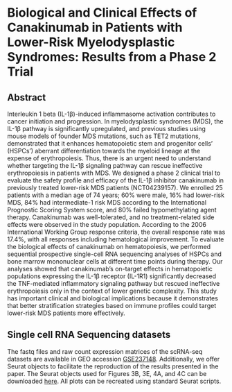 # Biological and Clinical Effects of Canakinumab in Patients with Lower-Risk Myelodysplastic Syndromes: Results from a Phase 2 Trial

## Abstract
Interleukin 1 beta (IL-1β)-induced inflammasome activation contributes to cancer initiation and progression. In myelodysplastic syndromes (MDS), the IL-1β pathway is significantly upregulated, and previous studies using mouse models of founder MDS mutations, such as TET2 mutations, demonstrated that it enhances hematopoietic stem and progenitor cells’ (HSPCs’) aberrant differentiation towards the myeloid lineage at the expense of erythropoiesis. Thus, there is an urgent need to understand whether targeting the IL-1β signaling pathway can rescue ineffective erythropoiesis in patients with MDS. 
We designed a phase 2 clinical trial to evaluate the safety profile and efficacy of the IL-1β inhibitor canakinumab in previously treated lower-risk MDS patients (NCT04239157). We enrolled 25 patients with a median age of 74 years; 60% were male, 16% had lower-risk MDS, 84% had intermediate-1 risk MDS according to the International Prognostic Scoring System score, and 80% failed hypomethylating agent therapy. Canakinumab was well-tolerated, and no treatment-related side effects were observed in the study population. According to the 2006 International Working Group response criteria, the overall response rate was 17.4%, with all responses including hematological improvement. To evaluate the biological effects of canakinumab on hematopoiesis, we performed sequential prospective single-cell RNA sequencing analyses of HSPCs and bone marrow mononuclear cells at different time points during therapy. Our analyses showed that canakinumab’s on-target effects in hematopoietic populations expressing the IL-1β receptor (IL-1R1) significantly decreased the TNF-mediated inflammatory signaling pathway but rescued ineffective erythropoiesis only in the context of lower genetic complexity.
This study has important clinical and biological implications because it demonstrates that better stratification strategies based on immune profiles could target lower-risk MDS patients more effectively.

## Single cell RNA Sequencing datasets
The fastq files and raw count expression matrices of the scRNA-seq datasets are available in GEO accession [GSE237148](https://www.ncbi.nlm.nih.gov/geo/query/acc.cgi?acc=GSE237148).
Additionally, we offer Seurat objects to facilitate the reproduction of the results presented in the paper. The Seurat objects used for Figures 3B, 3E, 4A, and 4C can be downloaded [here](https://ucla.box.com/s/ughct1z5loius7s02f6spc95gpsv3mkc). All plots can be recreated using standard Seurat scripts.


